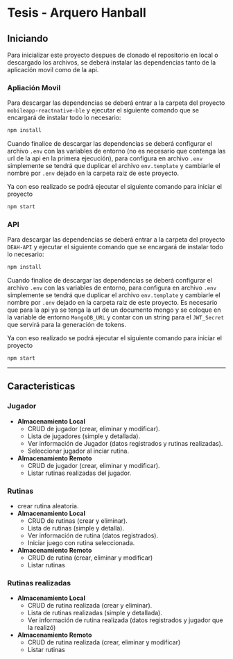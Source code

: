# Tesis - Arquero Hanball

## Iniciando

Para inicializar este proyecto despues de clonado el repositorio en local o descargado los archivos, se deberá instalar las dependencias tanto de la aplicación movil como de la api.

### Apliación Movil

Para descargar las dependencias se deberá entrar a la carpeta del proyecto `mobileapp-reactnative-ble` y ejecutar el siguiente comando que se encargará de instalar todo lo necesario:

```sh
npm install
```

Cuando finalice de descargar las dependencias se deberá configurar el archivo `.env` con las variables de entorno (no es necesario que contenga las url de la api en la primera ejecución), para configura en archivo `.env` simplemente se tendrá que duplicar el archivo `env.template` y cambiarle el nombre por `.env` dejado en la carpeta raiz de este proyecto.

Ya con eso realizado se podrá ejecutar el siguiente comando para iniciar el proyecto

```sh
npm start
```

### API

Para descargar las dependencias se deberá entrar a la carpeta del proyecto `DEAH-API` y ejecutar el siguiente comando que se encargará de instalar todo lo necesario:

```sh
npm install
```

Cuando finalice de descargar las dependencias se deberá configurar el archivo `.env` con las variables de entorno, para configura en archivo `.env` simplemente se tendrá que duplicar el archivo `env.template` y cambiarle el nombre por `.env` dejado en la carpeta raiz de este proyecto. Es necesario que para la api ya se tenga la url de un documento mongo y se coloque en la variable de entorno `MongoDB_URL` y contar con un string para el `JWT_Secret` que servirá para la generación de tokens.

Ya con eso realizado se podrá ejecutar el siguiente comando para iniciar el proyecto

```sh
npm start
```

---

## Caracteristicas

### Jugador

- **Almacenamiento Local**
  - CRUD de jugador (crear, eliminar y modificar).
  - Lista de jugadores (simple y detallada).
  - Ver información de Jugador (datos registrados y rutinas realizadas).
  - Seleccionar jugador al inciar rutina.
- **Almacenamiento Remoto**
  - CRUD de jugador  (crear, eliminar y modificar).
  - Listar rutinas realizadas del jugador.

### Rutinas

- crear rutina aleatoria.
- **Almacenamiento Local**
  - CRUD de rutinas (crear y eliminar).
  - Lista de rutinas (simple y detalla).
  - Ver información de rutina (datos registrados).
  - Iniciar juego con rutina seleccionada.
- **Almacenamiento Remoto**
  - CRUD de rutina (crear, eliminar y modificar)
  - Listar rutinas

### Rutinas realizadas

- **Almacenamiento Local**
  - CRUD de rutina realizada (crear y eliminar).
  - Lista de rutinas realizadas (simple y detallada).
  - Ver información de rutina realizada (datos registrados y jugador que la realizó)
- **Almacenamiento Remoto**
  - CRUD de rutina realizada (crear, eliminar y modificar)
  - Listar rutinas
